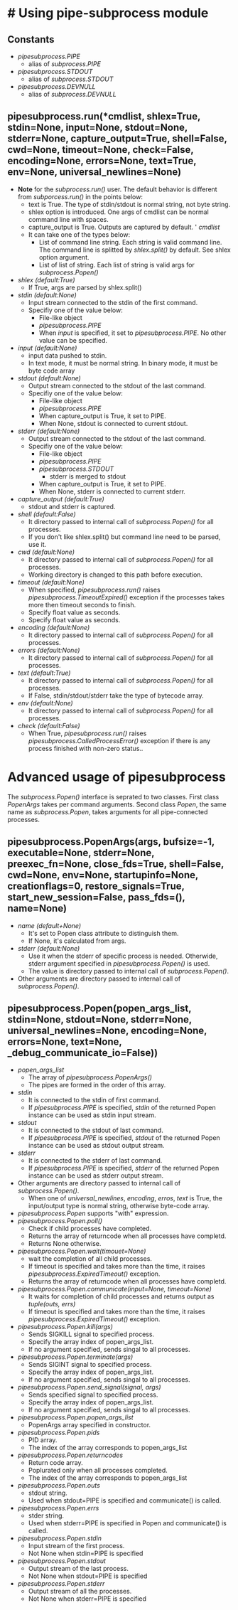 # # Using pipe-subprocess module
## Constants
* *pipesubprocess.PIPE*
    * alias of *subprocess.PIPE*
* *pipesubprocess.STDOUT*
    * alias of *subprocess.STDOUT*
* *pipesubprocess.DEVNULL*
    * alias of *subprocess.DEVNULL*

## pipesubprocess.run(*cmdlist, shlex=True, stdin=None, input=None, stdout=None, stderr=None, capture_output=True, shell=False, cwd=None, timeout=None, check=False, encoding=None, errors=None, text=True, env=None, universal_newlines=None)
* **Note** for the *subprocess.run()* user. The default behavior is different from *subporcess.run()* in the points below:
    * text is True. The type of stdin/stdout is normal string, not byte string.
    * shlex option is introduced. One args of cmdlist can be normal command line with spaces.
    * capture_output is True. Outputs are captured by default.
' *cmdlist*
    * It can take one of the types below:
        * List of command line string. Each string is valid command line. The command line is splitted by *shlex.split()* by default. See shlex option argument.
        * List of list of string. Each list of string is valid args for *subprocess.Popen()*
* *shlex (default:True)*
    * If True, args are parsed by shlex.split()
* *stdin (default:None)*
    * Input stream connected to the stdin of the first command.
    * Specifiy one of the value below:
        * File-like object
        * *pipesubprocess.PIPE*
        * When *input* is specified, it set to *pipesubprocess.PIPE*. No other value can be specified.
* *input (default:None)*
    * input data pushed to stdin.
    * In text mode, it must be normal string. In binary mode, it must be byte code array
* *stdout (default:None)*
    * Output stream connected to the stdout of the last command.
    * Specifiy one of the value below:
        * File-like object
        * *pipesubprocess.PIPE*
        * When capture_output is True, it set to PIPE.
        * When None, stdout is connected to current stdout.
* *stderr (default:None)*
    * Output stream connected to the stdout of the last command.
    * Specifiy one of the value below:
        * File-like object
        * *pipesubprocess.PIPE*
        * *pipesubprocess.STDOUT*
            * stderr is merged to stdout
        * When capture_output is True, it set to PIPE.
        * When None, stderr is connected to current stderr.
* *capture_output (default:True)*
    * stdout and stderr is captured.
* *shell (default:False)*
    * It directory passed to internal call of *subprocess.Popen()* for all processes.
    * If you don't like shlex.split() but command line need to be parsed, use it.
* *cwd (default:None)*
    * It directory passed to internal call of *subprocess.Popen()* for all processes.
    * Working directory is changed to this path before execution.
* *timeout (default:None)*
    * When specified, *pipesubprocess.run()* raises *pipesubprocess.TimeoutExpired()* exception if the processes takes more then timeout seconds to finish.
    * Specify float value as seconds.
    * Specify float value as seconds.
* *encoding (default:None)*
    * It directory passed to internal call of *subprocess.Popen()* for all processes.
* *errors (default:None)*
    * It directory passed to internal call of *subprocess.Popen()* for all processes.
* *text (default:True)*
    * It directory passed to internal call of *subprocess.Popen()* for all processes.
    * If False, stdin/stdout/stderr take the type of  bytecode array.
* *env (default:None)*
    * It directory passed to internal call of *subprocess.Popen()* for all processes.
* *check (default:False)*
    * When True, *pipesubprocess.run()* raises *pipesubprocess.CalledProcessError()* exception if there is any process finished with non-zero status..

# Advanced usage of pipesubprocess
The *subprocess.Popen()* interface is seprated to two classes. First class *PopenArgs* takes per command arguments. Second class *Popen*, the same name as *subprocess.Popen*, takes arguments for all pipe-connected processes.

## pipesubprocess.PopenArgs(args, bufsize=-1, executable=None, stderr=None, preexec_fn=None, close_fds=True, shell=False, cwd=None, env=None, startupinfo=None, creationflags=0, restore_signals=True, start_new_session=False, pass_fds=(), name=None)
* *name (default+None)*
    * It's set to Popen class attribute to distinguish them.
    * If None, it's calculated from args.
* *stderr (default:None)*
    * Use it  when the stderr of specific process is needed. Otherwide, stderr argument specified in *pipesubprocess.Popen()* is used.
    * The value is directory passed to internal call of *subprocess.Popen()*.
* Other arguments are directory passed to internal call of *subprocess.Popen()*.

## pipesubprocess.Popen(popen_args_list, stdin=None, stdout=None, stderr=None, universal_newlines=None, encoding=None, errors=None, text=None, _debug_communicate_io=False))
* *popen_args_list*
    * The array of *pipesubprocess.PopenArgs()*
    * The pipes are formed in the order of this array.
* *stdin*
    * It is connected to the stdin of first command.
    * If *pipesubprocess.PIPE* is specified, *stdin* of the returned Popen instance can be used as stdin input stream.
* *stdout*
    * It is connected to the stdout of last command.
    * If *pipesubprocess.PIPE* is specified, *stdout* of the returned Popen instance can be used as stdout output stream.
* *stderr*
    * It is connected to the stderr of last command.
    * If *pipesubprocess.PIPE* is specified, *stderr* of the returned Popen instance can be used as stderr output stream.
* Other arguments are directory passed to internal call of *subprocess.Popen()*.
    * When one of *universal_newlines*, *encoding*, *erros*, *text* is True, the input/output type is normal string, otherwise byte-code array.
* *pipesubprocess.Popen* supports "with" expression.
* *pipesubprocess.Popen.poll()*
    * Check if child processes have completed.
    * Returns the array of returncode when all processes have completd.
    * Returns None otherwise.
* *pipesubprocess.Popen.wait(timouet=None)*
    * wait the completion of all child processes.
    * If timeout is specified and takes more than the time, it raises *pipesubprocess.ExpiredTimeout()* exception.
    * Returns the array of returncode when all processes have completd.
* *pipesubprocess.Popen.communicate(input=None, timeout=None)*
    * It waits for completion of child processes and returns output as *tuple(outs, errs)*
    * If timeout is specified and takes more than the time, it raises *pipesubprocess.ExpiredTimeout()* exception.
* *pipesubprocess.Popen.kill(*args*)*
    * Sends SIGKILL signal to specified process.
    * Specify the array index of popen_args_list.
    * If no argument specified, sends singal to all processes.
* *pipesubprocess.Popen.terminate(*args*)*
    * Sends SIGINT signal to specified process.
    * Specify the array index of popen_args_list.
    * If no argument specified, sends singal to all processes.
* *pipesubprocess.Popen.send_signal(signal, *args*)*
    * Sends specified signal to specified process.
    * Specify the array index of popen_args_list.
    * If no argument specified, sends singal to all processes.
* *pipesubprocess.Popen.popen_args_list*
    * PopenArgs array specified in constructor.
* *pipesubprocess.Popen.pids*
    * PID array.
    * The index of the array corresponds to popen_args_list
* *pipesubprocess.Popen.returncodes*
    * Return code array.
    * Poplurated only when all processes completed.
    * The index of the array corresponds to popen_args_list
* *pipesubprocess.Popen.outs*
    * stdout string.
    * Used when stdout=PIPE is specified and communicate() is called.
* *pipesubprocess.Popen.errs*
    * stder string.
    * Used when stderr=PIPE is specified in Popen and communicate() is called.
* *pipesubprocess.Popen.stdin*
    * Input stream of the first process.
    * Not None when stdin=PIPE is specified
* *pipesubprocess.Popen.stdout*
    * Output stream of the last process.
    * Not None when stdout=PIPE is specified
* *pipesubprocess.Popen.stderr*
    * Output stream of all the processes.
    * Not None when stderr=PIPE is specified
